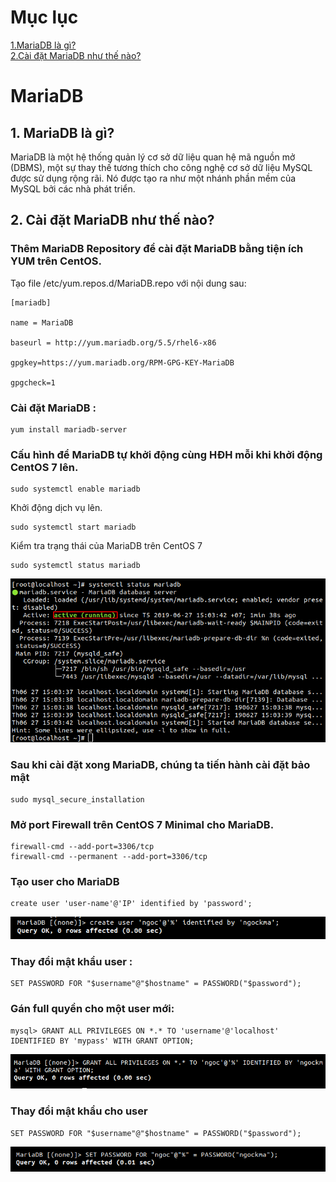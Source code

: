 # Mục lục
[1.MariaDB là gì?](#a)  
[2.Cài đặt MariaDB như thế nào?](#b)

<a name="a"></a>

# MariaDB
## 1. MariaDB là gì?

MariaDB là một hệ thống quản lý cơ sở dữ liệu quan hệ mã nguồn mở (DBMS), một sự thay thế tương thích cho công nghệ cơ sở dữ liệu MySQL được sử dụng rộng rãi. Nó được tạo ra như một nhánh phần mềm của MySQL bởi các nhà phát triển.


<a name="b"></a>

## 2. Cài đặt MariaDB như thế nào?

### Thêm MariaDB Repository để cài đặt MariaDB bằng tiện ích YUM trên CentOS.
Tạo file  /etc/yum.repos.d/MariaDB.repo  với nội dung sau:

```
[mariadb]

name = MariaDB

baseurl = http://yum.mariadb.org/5.5/rhel6-x86

gpgkey=https://yum.mariadb.org/RPM-GPG-KEY-MariaDB

gpgcheck=1

```
### Cài đặt MariaDB :
```
yum install mariadb-server
```
### Cấu hình để MariaDB tự khởi động cùng HĐH mỗi khi khởi động CentOS 7 lên.
```
sudo systemctl enable mariadb
```
Khởi động dịch vụ lên.
```
sudo systemctl start mariadb
```
Kiểm tra trạng thái của MariaDB trên CentOS 7
```
sudo systemctl status mariadb
```
![](../images/b10.png)
### Sau khi cài đặt xong MariaDB, chúng ta tiến hành cài đặt bảo mật
```
sudo mysql_secure_installation
```
### Mở port Firewall trên CentOS 7 Minimal cho MariaDB.
```
firewall-cmd --add-port=3306/tcp
firewall-cmd --permanent --add-port=3306/tcp
```

### Tạo user cho MariaDB 
```
create user 'user-name'@'IP' identified by 'password';
```
![](../images/b12.png)

### Thay đổi mật khẩu user :
```
SET PASSWORD FOR "$username"@"$hostname" = PASSWORD("$password");
```
### Gán full quyền cho một user mới:
```
mysql> GRANT ALL PRIVILEGES ON *.* TO 'username'@'localhost' IDENTIFIED BY 'mypass' WITH GRANT OPTION;
```
![](../images/b13.png)

### Thay đổi mật khẩu cho user
```
SET PASSWORD FOR "$username"@"$hostname" = PASSWORD("$password");
```
![](../images/b14.png)





